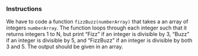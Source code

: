 ### Instructions

We have to code a function `fizzBuzz(numberArray)` that takes a an array of integers `numberArray`. The function loops through each integer such that it returns integers 1 to N, but print “Fizz” if an integer is divisible by 3, “Buzz” if an integer is divisible by 5, and “FizzBuzz” if an integer is divisible by both 3 and 5. The output should be given in an array.

